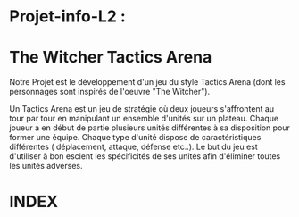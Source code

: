 # Projet-info-L2 : 

# **The Witcher Tactics Arena**

<p> Notre Projet est le développement d'un jeu du style Tactics Arena (dont les personnages sont inspirés de l'oeuvre "The Witcher").

Un Tactics Arena est un jeu de stratégie où deux joueurs s'affrontent au tour par tour en manipulant un ensemble d'unités sur un plateau.
Chaque joueur a en début de partie plusieurs unités différentes à sa disposition pour former une équipe. Chaque type d'unité dispose de caractéristiques différentes ( déplacement, attaque, défense etc..).
Le but du jeu est d'utiliser à bon escient les spécificités de ses unités afin d'éliminer toutes les unités adverses. </p>

# **INDEX**



